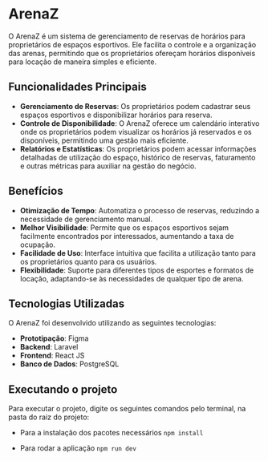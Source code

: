 # ArenaZ

O ArenaZ é um sistema de gerenciamento de reservas de horários para proprietários de espaços esportivos. Ele facilita o controle e a organização das arenas, permitindo que os proprietários ofereçam horários disponíveis para locação de maneira simples e eficiente.

## Funcionalidades Principais

- **Gerenciamento de Reservas**: Os proprietários podem cadastrar seus espaços esportivos e disponibilizar horários para reserva. 
- **Controle de Disponibilidade**: O ArenaZ oferece um calendário interativo onde os proprietários podem visualizar os horários já reservados e os disponíveis, permitindo uma gestão mais eficiente.
- **Relatórios e Estatísticas**: Os proprietários podem acessar informações detalhadas de utilização do espaço, histórico de reservas, faturamento e outras métricas para auxiliar na gestão do negócio.

## Benefícios

- **Otimização de Tempo**: Automatiza o processo de reservas, reduzindo a necessidade de gerenciamento manual.
- **Melhor Visibilidade**: Permite que os espaços esportivos sejam facilmente encontrados por interessados, aumentando a taxa de ocupação.
- **Facilidade de Uso**: Interface intuitiva que facilita a utilização tanto para os proprietários quanto para os usuários.
- **Flexibilidade**: Suporte para diferentes tipos de esportes e formatos de locação, adaptando-se às necessidades de qualquer tipo de arena.

## Tecnologias Utilizadas

O ArenaZ foi desenvolvido utilizando as seguintes tecnologias:

- **Prototipação**: Figma
- **Backend**: Laravel
- **Frontend**: React JS
- **Banco de Dados**: PostgreSQL

## Executando o projeto
Para executar o projeto, digite os seguintes comandos pelo terminal, na pasta do raiz do projeto:

- Para a instalação dos pacotes necessários
`npm install`

- Para rodar a aplicação
`npm run dev`
